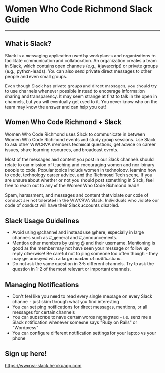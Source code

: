 # Women Who Code Richmond Slack Guide  

---

## What is Slack?

Slack is a messaging application used by workplaces and organizations to facilitate communication and collaboration. An organization creates a team in Slack, which contains open channels (e.g., #javascript) or private groups (e.g., python-leads). You can also send private direct messages to other people and even small groups. 

Even though Slack has private groups and direct messages, you should try to use channels whenever possible instead to encourage information sharing and transparency. It may seem strange at first to talk in the open in channels, but you will eventually get used to it. You never know who on the team may know the answer and can help you out!

## Women Who Code Richmond + Slack

Women Who Code Richmond uses Slack to communicate in between Women Who Code RIchmond events and study group sessions. Use Slack to ask other WWCRVA members technical questions, get advice on career issues, share learning resources, and broadcast events. 

Most of the messages and content you post in our Slack channels should relate to our mission of teaching and encouraging women and non-binary people to code. Popular topics include women in technology, learning how to code, technology career advice, and the Richmond
Tech scene. If you are unsure about whether or not you should post something in Slack, feel free to reach out to any of the Women Who Code Richmond leads!

Spam, harassment, and messages and content that violate our code of conduct are not tolerated in the WWCRVA Slack. Individuals who violate our code of conduct will have their Slack accounts disabled. 


## Slack Usage Guidelines

- Avoid using @channel and instead use @here, especially in large channels such as #_general and #_announcements.
- Mention other members by using @ and their username. Mentioning is good as the member may not have seen your message or follow up reply otherwise! Be careful not to ping someone too often though - they may get annoyed with a large number of notifications.
- Do not ask the same question in 3-5 different channels. Try to ask the question in 1-2 of the most relevant or important channels.


## Managing Notifications
- Don't feel like you need to read every single message on every Slack channel - just skim through what you find interesting
- You can set ping notifications for direct messages, mentions, or all messages for certain channels
- You can subscribe to have certain words highlighted - i.e. send me a Slack notification whenever someone says "Ruby on Rails" or "Wordpress"
- You can configure different notification settings for your laptop vs your phone

## Sign up here!
https://wwcrva-slack.herokuapp.com
